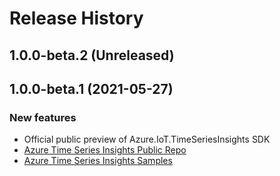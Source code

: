 # Release History

## 1.0.0-beta.2 (Unreleased)


## 1.0.0-beta.1 (2021-05-27)

### New features

- Official public preview of Azure.IoT.TimeSeriesInsights SDK
- [Azure Time Series Insights Public Repo](https://github.com/Azure/azure-sdk-for-net/tree/main/sdk/timeseriesinsights/Azure.IoT.TimeSeriesInsights)
- [Azure Time Series Insights Samples](https://github.com/Azure/azure-sdk-for-net/tree/main/sdk/timeseriesinsights/Azure.IoT.TimeSeriesInsights/samples)